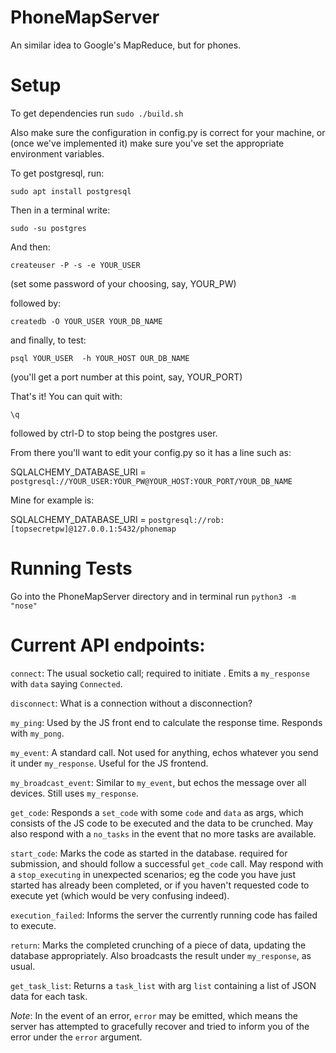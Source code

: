 # PhoneMapServer

An similar idea to Google's MapReduce, but for phones.

# Setup

To get dependencies run `sudo ./build.sh`

Also make sure the configuration in config.py is correct for your machine, or (once we've implemented it) make sure
you've set the appropriate environment variables.

To get postgresql, run:

`sudo apt install postgresql`

Then in a terminal write:

`sudo -su postgres`

And then:

`createuser -P -s -e YOUR_USER`

(set some password of your choosing, say, YOUR_PW)

followed by:

`createdb -O YOUR_USER YOUR_DB_NAME`

and finally, to test:

`psql YOUR_USER  -h YOUR_HOST OUR_DB_NAME`

(you'll get a port number at this point, say, YOUR_PORT)

That's it! You can quit with:

`\q`

followed by ctrl-D to stop being the postgres user.

From there you'll want to edit your config.py so it has a line such as:

SQLALCHEMY_DATABASE_URI = `postgresql://YOUR_USER:YOUR_PW@YOUR_HOST:YOUR_PORT/YOUR_DB_NAME`

Mine for example is:

SQLALCHEMY_DATABASE_URI = `postgresql://rob:[topsecretpw]@127.0.0.1:5432/phonemap`

# Running Tests

Go into the PhoneMapServer directory and in terminal run `python3 -m "nose"`

# Current API endpoints:

`connect`: The usual socketio call; required to initiate . Emits a `my_response` with `data` saying `Connected`.

`disconnect`: What is a connection without a disconnection?

`my_ping`: Used by the JS front end to calculate the response time. Responds with `my_pong`.

`my_event`: A standard call. Not used for anything, echos whatever you send it under `my_response`. Useful for the JS frontend.

`my_broadcast_event`: Similar to `my_event`, but echos the message over all devices. Still uses `my_response`.

`get_code`: Responds a `set_code` with some `code` and `data` as args, which consists of the JS code to be executed and the data to be crunched.
May also respond with a `no_tasks` in the event that no more tasks are available.

`start_code`: Marks the code as started in the database. required for submission, and should follow a successful `get_code` call.
May respond with a `stop_executing` in unexpected scenarios; eg the code you have just started has already been 
completed, or if you haven't requested code to execute yet (which would be very confusing indeed).

`execution_failed`: Informs the server the currently running code has failed to execute.

`return`: Marks the completed crunching of a piece of data, updating the database appropriately. 
Also broadcasts the result under `my_response`, as usual.

`get_task_list`: Returns a `task_list` with arg `list` containing a list of JSON data for each task.

_Note_: In the event of an error, `error` may be emitted, which means the server has attempted to gracefully recover 
and tried to inform you of the error under the `error` argument.